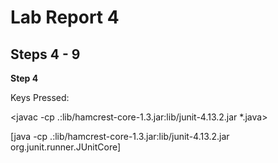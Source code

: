 # Lab Report 4
## Steps 4 - 9
**Step 4**

Keys Pressed: 

<Command><C><javac -cp .:lib/hamcrest-core-1.3.jar:lib/junit-4.13.2.jar *.java><Command><V><Enter>
  
<Command><C>[java -cp .:lib/hamcrest-core-1.3.jar:lib/junit-4.13.2.jar org.junit.runner.JUnitCore]<Command><V><ListExamplesTests><Enter>
